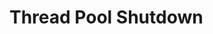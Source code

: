 <!-- TODO: Add content for this topic -->

# Thread Pool Shutdown

<!-- Content will be added later -->
